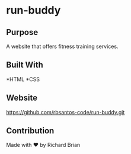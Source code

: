 # run-buddy

## Purpose
A website that offers fitness training services.

## Built With 
*HTML
*CSS

## Website
https://github.com/rbsantos-code/run-buddy.git

## Contribution
Made with ♥️ by Richard Brian
